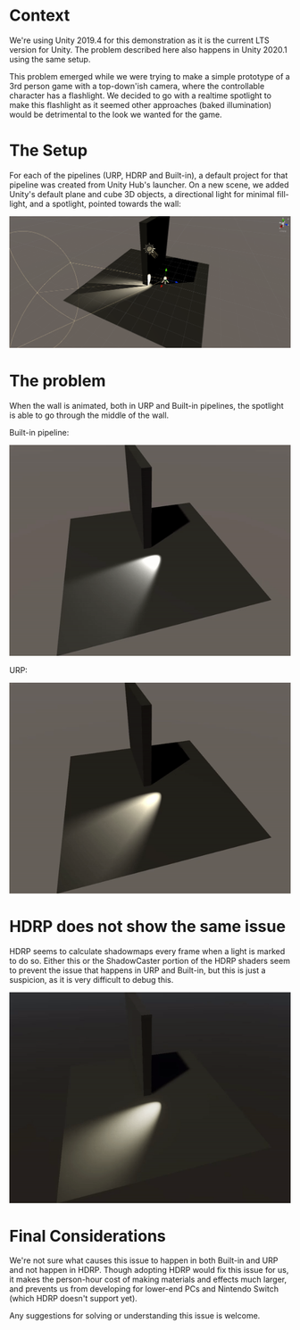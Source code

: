 # Context

We're using Unity 2019.4 for this demonstration as it is the current LTS version for Unity. The problem described here also happens in Unity 2020.1 using the same setup.

This problem emerged while we were trying to make a simple prototype of a 3rd person game with a top-down'ish camera, where the controllable character has a flashlight. We decided to go with a realtime spotlight to make this flashlight as it seemed other approaches (baked illumination) would be detrimental to the look we wanted for the game.

# The Setup

For each of the pipelines (URP, HDRP and Built-in), a default project for that pipeline was created from Unity Hub's launcher. On a new scene, we added Unity's default plane and cube 3D objects, a directional light for minimal fill-light, and a spotlight, pointed towards the wall:

![Image of the scene setup](./ReadmeImages/SceneSetup1.png)

# The problem

When the wall is animated, both in URP and Built-in pipelines, the spotlight is able to go through the middle of the wall.

Built-in pipeline:

![Built-in results](./ReadmeImages/BuiltIn.gif)

URP:

![URP results](./ReadmeImages/URP.gif)

# HDRP does not show the same issue

HDRP seems to calculate shadowmaps every frame when a light is marked to do so. Either this or the ShadowCaster portion of the HDRP shaders seem to prevent the issue that happens in URP and Built-in, but this is just a suspicion, as it is very difficult to debug this.

![HDRP results](./ReadmeImages/HDRP.gif)

# Final Considerations

We're not sure what causes this issue to happen in both Built-in and URP and not happen in HDRP. Though adopting HDRP would fix this issue for us, it makes the person-hour cost of making materials and effects much larger, and prevents us from developing for lower-end PCs and Nintendo Switch (which HDRP doesn't support yet).

Any suggestions for solving or understanding this issue is welcome.